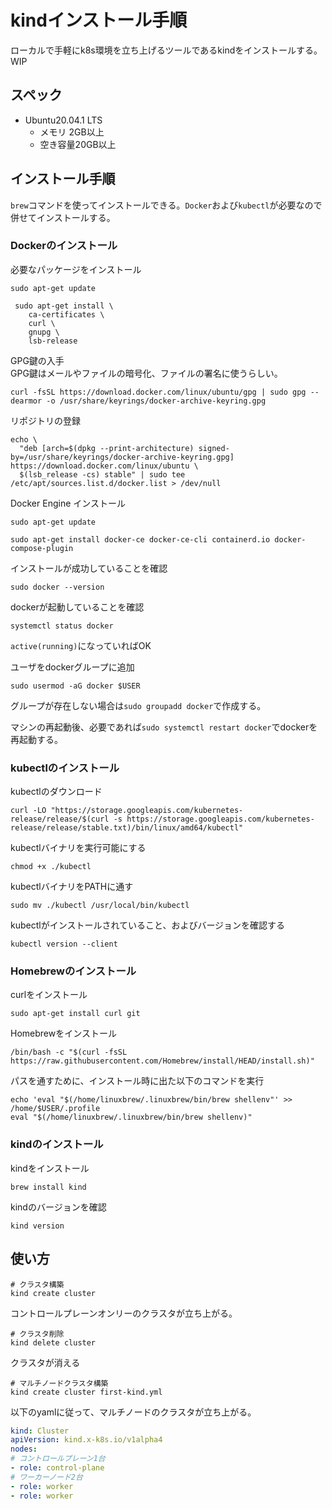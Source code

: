 # kindインストール手順
ローカルで手軽にk8s環境を立ち上げるツールであるkindをインストールする。  
WIP

## スペック
- Ubuntu20.04.1 LTS
  - メモリ 2GB以上
  - 空き容量20GB以上

## インストール手順
`brew`コマンドを使ってインストールできる。`Docker`および`kubectl`が必要なので併せてインストールする。
### Dockerのインストール

必要なパッケージをインストール
```
sudo apt-get update
```
```
 sudo apt-get install \
    ca-certificates \
    curl \
    gnupg \
    lsb-release
```
GPG鍵の入手  
GPG鍵はメールやファイルの暗号化、ファイルの署名に使うらしい。
```
curl -fsSL https://download.docker.com/linux/ubuntu/gpg | sudo gpg --dearmor -o /usr/share/keyrings/docker-archive-keyring.gpg
```
リポジトリの登録
```
echo \
  "deb [arch=$(dpkg --print-architecture) signed-by=/usr/share/keyrings/docker-archive-keyring.gpg] https://download.docker.com/linux/ubuntu \
  $(lsb_release -cs) stable" | sudo tee /etc/apt/sources.list.d/docker.list > /dev/null
```
Docker Engine インストール
```
sudo apt-get update
```
```
sudo apt-get install docker-ce docker-ce-cli containerd.io docker-compose-plugin
```

インストールが成功していることを確認
```
sudo docker --version
```
dockerが起動していることを確認
```
systemctl status docker
```
`active(running)`になっていればOK

ユーザをdockerグループに追加
```
sudo usermod -aG docker $USER
```
グループが存在しない場合は`sudo groupadd docker`で作成する。

マシンの再起動後、必要であれば`sudo systemctl restart docker`でdockerを再起動する。

### kubectlのインストール

kubectlのダウンロード
```
curl -LO "https://storage.googleapis.com/kubernetes-release/release/$(curl -s https://storage.googleapis.com/kubernetes-release/release/stable.txt)/bin/linux/amd64/kubectl"
```

kubectlバイナリを実行可能にする
```
chmod +x ./kubectl
```

kubectlバイナリをPATHに通す
```
sudo mv ./kubectl /usr/local/bin/kubectl
```

kubectlがインストールされていること、およびバージョンを確認する
```
kubectl version --client  
```

### Homebrewのインストール

curlをインストール
```
sudo apt-get install curl git
```
<!-- build-essentialも必要かもしれない -->

Homebrewをインストール
```
/bin/bash -c "$(curl -fsSL https://raw.githubusercontent.com/Homebrew/install/HEAD/install.sh)"
```

パスを通すために、インストール時に出た以下のコマンドを実行
```
echo 'eval "$(/home/linuxbrew/.linuxbrew/bin/brew shellenv"' >> /home/$USER/.profile
eval "$(/home/linuxbrew/.linuxbrew/bin/brew shellenv)"
```

### kindのインストール

kindをインストール
```
brew install kind
```

kindのバージョンを確認
```
kind version
```

## 使い方

```
# クラスタ構築
kind create cluster
```
コントロールプレーンオンリーのクラスタが立ち上がる。  


```
# クラスタ削除
kind delete cluster
```
クラスタが消える

```
# マルチノードクラスタ構築
kind create cluster first-kind.yml
```
以下のyamlに従って、マルチノードのクラスタが立ち上がる。
```yaml:first-kind.yml
kind: Cluster
apiVersion: kind.x-k8s.io/v1alpha4
nodes:
# コントロールプレーン1台
- role: control-plane
# ワーカーノード2台
- role: worker
- role: worker
```

